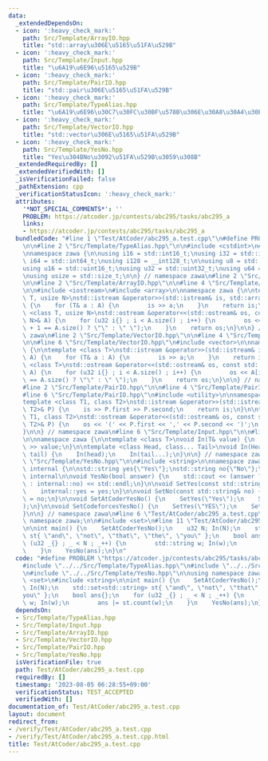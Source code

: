 ```yaml
---
data:
  _extendedDependsOn:
  - icon: ':heavy_check_mark:'
    path: Src/Template/ArrayIO.hpp
    title: "std::array\u306E\u5165\u51FA\u529B"
  - icon: ':heavy_check_mark:'
    path: Src/Template/Input.hpp
    title: "\u6A19\u6E96\u5165\u529B"
  - icon: ':heavy_check_mark:'
    path: Src/Template/PairIO.hpp
    title: "std::pair\u306E\u5165\u51FA\u529B"
  - icon: ':heavy_check_mark:'
    path: Src/Template/TypeAlias.hpp
    title: "\u6A19\u6E96\u30C7\u30FC\u30BF\u578B\u306E\u30A8\u30A4\u30EA\u30A2\u30B9"
  - icon: ':heavy_check_mark:'
    path: Src/Template/VectorIO.hpp
    title: "std::vector\u306E\u5165\u51FA\u529B"
  - icon: ':heavy_check_mark:'
    path: Src/Template/YesNo.hpp
    title: "Yes\u304BNo\u3092\u51FA\u529B\u3059\u308B"
  _extendedRequiredBy: []
  _extendedVerifiedWith: []
  _isVerificationFailed: false
  _pathExtension: cpp
  _verificationStatusIcon: ':heavy_check_mark:'
  attributes:
    '*NOT_SPECIAL_COMMENTS*': ''
    PROBLEM: https://atcoder.jp/contests/abc295/tasks/abc295_a
    links:
    - https://atcoder.jp/contests/abc295/tasks/abc295_a
  bundledCode: "#line 1 \"Test/AtCoder/abc295_a.test.cpp\"\n#define PROBLEM \"https://atcoder.jp/contests/abc295/tasks/abc295_a\"\
    \n\n#line 2 \"Src/Template/TypeAlias.hpp\"\n\n#include <cstdint>\n#include <cstddef>\n\
    \nnamespace zawa {\n\nusing i16 = std::int16_t;\nusing i32 = std::int32_t;\nusing\
    \ i64 = std::int64_t;\nusing i128 = __int128_t;\n\nusing u8 = std::uint8_t;\n\
    using u16 = std::uint16_t;\nusing u32 = std::uint32_t;\nusing u64 = std::uint64_t;\n\
    \nusing usize = std::size_t;\n\n} // namespace zawa\n#line 2 \"Src/Template/Input.hpp\"\
    \n\n#line 2 \"Src/Template/ArrayIO.hpp\"\n\n#line 4 \"Src/Template/ArrayIO.hpp\"\
    \n\n#include <iostream>\n#include <array>\n\nnamespace zawa {\n\ntemplate <class\
    \ T, usize N>\nstd::istream &operator>>(std::istream& is, std::array<T, N>& A)\
    \ {\n    for (T& a : A) {\n        is >> a;\n    }\n    return is;\n}\n\ntemplate\
    \ <class T, usize N>\nstd::ostream &operator<<(std::ostream& os, const std::array<T,\
    \ N>& A) {\n    for (u32 i{} ; i < A.size() ; i++) {\n        os << A[i] << (i\
    \ + 1 == A.size() ? \"\" : \" \");\n    }\n    return os;\n}\n\n} // namespace\
    \ zawa\n#line 2 \"Src/Template/VectorIO.hpp\"\n\n#line 4 \"Src/Template/VectorIO.hpp\"\
    \n\n#line 6 \"Src/Template/VectorIO.hpp\"\n#include <vector>\n\nnamespace zawa\
    \ {\n\ntemplate <class T>\nstd::istream &operator>>(std::istream& is, std::vector<T>&\
    \ A) {\n    for (T& a : A) {\n        is >> a;\n    }\n    return is;\n}\n\ntemplate\
    \ <class T>\nstd::ostream &operator<<(std::ostream& os, const std::vector<T>&\
    \ A) {\n    for (u32 i{} ; i < A.size() ; i++) {\n        os << A[i] << (i + 1\
    \ == A.size() ? \"\" : \" \");\n    }\n    return os;\n}\n\n} // namespace zawa\n\
    #line 2 \"Src/Template/PairIO.hpp\"\n\n#line 4 \"Src/Template/PairIO.hpp\"\n\n\
    #line 6 \"Src/Template/PairIO.hpp\"\n#include <utility>\n\nnamespace zawa {\n\n\
    template <class T1, class T2>\nstd::istream &operator>>(std::istream& is, std::pair<T1,\
    \ T2>& P) {\n    is >> P.first >> P.second;\n    return is;\n}\n\ntemplate <class\
    \ T1, class T2>\nstd::ostream &operator<<(std::ostream& os, const std::pair<T1,\
    \ T2>& P) {\n    os << '(' << P.first << ',' << P.second << ')';\n    return os;\n\
    }\n\n} // namespace zawa\n#line 6 \"Src/Template/Input.hpp\"\n\n#line 8 \"Src/Template/Input.hpp\"\
    \n\nnamespace zawa {\n\ntemplate <class T>\nvoid In(T& value) {\n    std::cin\
    \ >> value;\n}\n\ntemplate <class Head, class... Tail>\nvoid In(Head& head, Tail&...\
    \ tail) {\n    In(head);\n    In(tail...);\n}\n\n} // namespace zawa\n#line 2\
    \ \"Src/Template/YesNo.hpp\"\n\n#include <string>\n\nnamespace zawa {\n\nnamespace\
    \ internal {\n\nstd::string yes{\"Yes\"};\nstd::string no{\"No\"};\n\n} // namespace\
    \ internal\n\nvoid YesNo(bool answer) {\n    std::cout << (answer ? internal::yes\
    \ : internal::no) << std::endl;\n}\n\nvoid SetYes(const std::string& yes) {\n\
    \    internal::yes = yes;\n}\n\nvoid SetNo(const std::string& no) {\n    internal::no\
    \ = no;\n}\n\nvoid SetAtCoderYesNo() {\n    SetYes(\"Yes\");\n    SetNo(\"No\"\
    );\n}\n\nvoid SetCodeforcesYesNo() {\n    SetYes(\"YES\");\n    SetNo(\"NO\");\n\
    }\n\n} // namespace zawa\n#line 6 \"Test/AtCoder/abc295_a.test.cpp\"\n\nusing\
    \ namespace zawa;\n\n#include <set>\n#line 11 \"Test/AtCoder/abc295_a.test.cpp\"\
    \n\nint main() {\n    SetAtCoderYesNo();\n    u32 N; In(N);\n    std::set<std::string>\
    \ st{ \"and\", \"not\", \"that\", \"the\", \"you\" };\n    bool ans{};\n    for\
    \ (u32 _{} ; _ < N ; _++) {\n        std::string w; In(w);\n        ans |= st.count(w);\n\
    \    }\n    YesNo(ans);\n}\n"
  code: "#define PROBLEM \"https://atcoder.jp/contests/abc295/tasks/abc295_a\"\n\n\
    #include \"../../Src/Template/TypeAlias.hpp\"\n#include \"../../Src/Template/Input.hpp\"\
    \n#include \"../../Src/Template/YesNo.hpp\"\n\nusing namespace zawa;\n\n#include\
    \ <set>\n#include <string>\n\nint main() {\n    SetAtCoderYesNo();\n    u32 N;\
    \ In(N);\n    std::set<std::string> st{ \"and\", \"not\", \"that\", \"the\", \"\
    you\" };\n    bool ans{};\n    for (u32 _{} ; _ < N ; _++) {\n        std::string\
    \ w; In(w);\n        ans |= st.count(w);\n    }\n    YesNo(ans);\n}\n"
  dependsOn:
  - Src/Template/TypeAlias.hpp
  - Src/Template/Input.hpp
  - Src/Template/ArrayIO.hpp
  - Src/Template/VectorIO.hpp
  - Src/Template/PairIO.hpp
  - Src/Template/YesNo.hpp
  isVerificationFile: true
  path: Test/AtCoder/abc295_a.test.cpp
  requiredBy: []
  timestamp: '2023-08-05 06:28:55+09:00'
  verificationStatus: TEST_ACCEPTED
  verifiedWith: []
documentation_of: Test/AtCoder/abc295_a.test.cpp
layout: document
redirect_from:
- /verify/Test/AtCoder/abc295_a.test.cpp
- /verify/Test/AtCoder/abc295_a.test.cpp.html
title: Test/AtCoder/abc295_a.test.cpp
---
```

